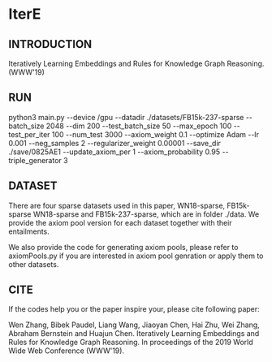 # IterE

## INTRODUCTION

Iteratively Learning Embeddings and Rules for Knowledge Graph Reasoning. (WWW'19)

## RUN

python3 main.py --device /gpu --datadir ./datasets/FB15k-237-sparse --batch_size 2048 --dim 200 --test_batch_size 50 --max_epoch 100 --test_per_iter 100 --num_test 3000 --axiom_weight 0.1 --optimize Adam --lr 0.001  --neg_samples 2 --regularizer_weight 0.00001 --save_dir ./save/0825AE1  --update_axiom_per 1  --axiom_probability 0.95 --triple_generator 3 

## DATASET

There are four sparse datasets used in this paper, WN18-sparse, FB15k-sparse WN18-sparse and FB15k-237-sparse, which are in folder ./data. We provide the axiom pool version for each dataset together with their entailments.

We also provide the code for generating axiom pools, please refer to axiomPools.py if you are interested in axiom pool genration or apply them to other datasets.

## CITE

If the codes help you or the paper inspire your, please cite following paper:

Wen Zhang, Bibek Paudel, Liang Wang, Jiaoyan Chen, Hai Zhu, Wei Zhang,  Abraham Bernstein and Huajun Chen. Iteratively Learning Embeddings and Rules for Knowledge Graph Reasoning. In proceedings of the 2019 World Wide Web Conference (WWW'19).

